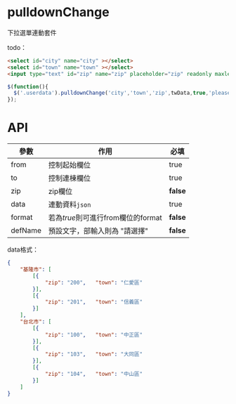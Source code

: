 pulldownChange
==============

下拉選單連動套件

todo：
 ```html
<select id="city" name="city" ></select>
<select id="town" name="town" ></select>
<input type="text" id="zip" name="zip" placeholder="zip" readonly maxlength="4" tabindex="-1" />
```
```javascript
$(function(){
  $('.userdata').pulldownChange('city','town','zip',twData,true,'please select');
});
```

API
===
參數 | 作用 | 必填
--- | --- | ---
from | 控制起始欄位 | true
to | 控制連棟欄位 | true
zip | zip欄位 | **false**
data | 連動資料`json` | true
format | 若為*true*則可進行from欄位的format | **false**
defName | 預設文字，部輸入則為 "請選擇" | **false**

data格式：
```json
{
	"基隆市": [
		[{
			"zip": "200",	"town": "仁愛區"
		}],
		[{
			"zip": "201",	"town": "信義區"
		}]
	],
	"台北市": [
		[{
			"zip": "100",	"town": "中正區"
		}],
		[{
			"zip": "103",	"town": "大同區"
		}],
		[{
			"zip": "104",	"town": "中山區"
		}]
	]
}
```
